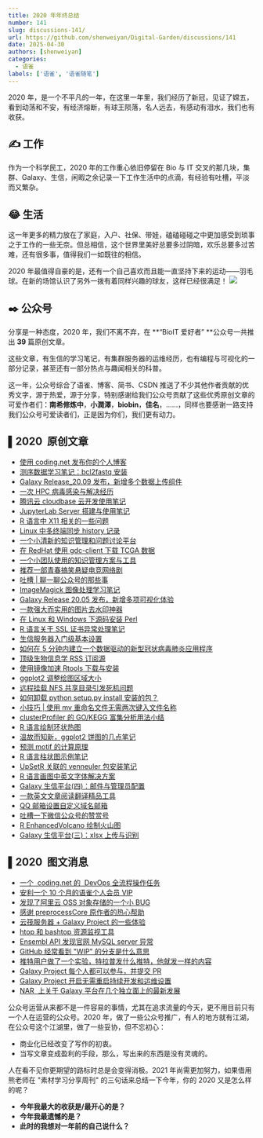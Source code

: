 ```yaml
---
title: 2020 年年终总结
number: 141
slug: discussions-141/
url: https://github.com/shenweiyan/Digital-Garden/discussions/141
date: 2025-04-30
authors: [shenweiyan]
categories: 
  - 语雀
labels: ['语雀', '语雀随笔']
---
```


2020 年，是一个不平凡的一年，在这里一年里，我们经历了新冠，见证了嫦五，看到动荡和不安，有经济熔断，有球王陨落，名人远去，有感动有泪水，我们也有收获。

<!-- more -->

## ✍️ 工作

作为一个科学民工，2020 年的工作重心依旧停留在 Bio 与 IT 交叉的那几块，集群、Galaxy、生信，闲暇之余记录一下工作生活中的点滴，有经验有吐槽，平淡而又繁杂。

## 😂 生活

这一年更多的精力放在了家庭，入户、社保、带娃，磕磕碰碰之中更加感受到琐事之于工作的一些无奈。但总相信，这个世界里美好总要多过阴暗，欢乐总要多过苦难，还有很多事，值得我们一如既往的相信。

2020 年最值得自豪的是，还有一个自己喜欢而且能一直坚持下来的运动——羽毛球。在新的场馆认识了另外一拨有着同样兴趣的球友，这样已经很满足！
![](https://shub.weiyan.tech/yuque/elog-notebook-img/FmnD0ZMG0bgeW5W0GC64NBkK3A_c.webp)

## ✒️ 公众号

分享是一种态度，2020 年，我们不离不弃，在 **“BioIT 爱好者” **公众号一共推出 **39** 篇原创文章。

这些文章，有生信的学习笔记，有集群服务器的运维经历，也有编程与可视化的一部分记录，甚至还有一部分热点与趣闻相关的科普。

这一年，公众号综合了语雀、博客、简书、CSDN 推送了不少其他作者贡献的优秀文字，源于热爱，源于分享，特别感谢给我们公众号贡献了这些优秀原创文章的可爱作者们：**南希修炼中**，**小潤澤**，**biobin**，**佳名**，......，同样也要感谢一路支持我们公众号可爱读者们，正是因为你们，我们更有动力。

## ▌2020  原创文章

- [使用 coding.net 发布你的个人博客](http://mp.weixin.qq.com/s?__biz=MzU1MDQwMTU5OQ==&mid=2247490492&idx=1&sn=e55930b64a89f0c1c5e25b4482d7e0ca&chksm=fba078ecccd7f1fa9e58713becaef4374f08c68c79b8c92e55bf1a7b62afb128cac878c92f72&scene=21#wechat_redirect)
- [测序数据学习笔记：bcl2fastq 安装](http://mp.weixin.qq.com/s?__biz=MzU1MDQwMTU5OQ==&mid=2247490302&idx=1&sn=56e5adc3d71ec248d8004b9d8a8bfd3e&chksm=fba079aeccd7f0b8294dd5930b09591196a6f7769c6b12042cb3af34841b5ba24978f9f8b052&scene=21#wechat_redirect)
- [Galaxy Release_20.09 发布，新增多个数据上传组件](http://mp.weixin.qq.com/s?__biz=MzU1MDQwMTU5OQ==&mid=2247489077&idx=1&sn=a7b5c17cb160936a91ef3091c7f2ae78&chksm=fba07565ccd7fc733006dc8d2a45d0563225c4eecd1b2de785d2c0a8c5c72f94432a81af2eb0&scene=21#wechat_redirect)
- [一次 HPC 病毒感染与解决经历](http://mp.weixin.qq.com/s?__biz=MzU1MDQwMTU5OQ==&mid=2247488605&idx=1&sn=94afff662d98c7dd7669b70343e5d1c4&chksm=fba0770dccd7fe1b6573f3569b424eb8469fceb1ef9021006e4ce8a1121f3f0cbd2ce80f4515&scene=21#wechat_redirect)
- [腾讯云 cloudbase 云开发使用笔记](http://mp.weixin.qq.com/s?__biz=MzU1MDQwMTU5OQ==&mid=2247488558&idx=1&sn=c9641424f2239ebd9b39bb076a3cd51c&chksm=fba0777eccd7fe6896fc4eceac70d0603a78abc9699c2a556425a22fc8e3522df3da5c727348&scene=21#wechat_redirect)
- [JupyterLab Server 搭建与使用笔记](http://mp.weixin.qq.com/s?__biz=MzU1MDQwMTU5OQ==&mid=2247488460&idx=1&sn=ad230f0a2eeae7ee0429f033a936cf1e&chksm=fba0709cccd7f98a278ff5971dd19cea6131a97fccf05e9f45f322213cd2077da3fa5390c9cd&scene=21#wechat_redirect)
- [R 语言中 X11 相关的一些问题](http://mp.weixin.qq.com/s?__biz=MzU1MDQwMTU5OQ==&mid=2247488233&idx=1&sn=a40f395860bede8dd8d23cca0cc32127&chksm=fba071b9ccd7f8af0519955aa0ec99ed729f6491478d6db6567c080ca6ec248167d250f46663&scene=21#wechat_redirect)
- [Linux 中多终端同步 history 记录](http://mp.weixin.qq.com/s?__biz=MzU1MDQwMTU5OQ==&mid=2247488186&idx=1&sn=78a3e7ede7c288bd17216c7435e8a048&chksm=fba071eaccd7f8fc71527d90b3bc3bed9c11fcfa20681163d4d3020d4948a35a0e6c3a84826c&scene=21#wechat_redirect)
- [一个小清新的知识管理和问题讨论平台](http://mp.weixin.qq.com/s?__biz=MzU1MDQwMTU5OQ==&mid=2247488136&idx=1&sn=bdf46a2bd8139cc0e3adb47d9391171b&chksm=fba071d8ccd7f8ce7f910ea131ee10c58f534320fed2638ed42eadc8e2bf42c15e9a9ce196dd&scene=21#wechat_redirect)
- [在 RedHat 使用 gdc-client 下载 TCGA 数据](http://mp.weixin.qq.com/s?__biz=MzU1MDQwMTU5OQ==&mid=2247488125&idx=1&sn=f42316431342f9f4d9fc334f5c660c5c&chksm=fba0712dccd7f83b5eaa03ae44f1e757cb69af0287cefa9a02d7524decc147e0c40080523931&scene=21#wechat_redirect)
- [一个小团队使用的知识管理方案与工具](http://mp.weixin.qq.com/s?__biz=MzU1MDQwMTU5OQ==&mid=2247488084&idx=1&sn=f29255cac3760e0a4404d77e4853d8e6&chksm=fba07104ccd7f8127291964b39160a3b9e23b1fc55c9094a63cfe3ec685adcb3ce50ae11786b&scene=21#wechat_redirect)
- [推荐一部青春搞笑悬疑电竞网络剧](http://mp.weixin.qq.com/s?__biz=MzU1MDQwMTU5OQ==&mid=2247488075&idx=1&sn=2ad4698e58eb5bf54168300c7be605d5&chksm=fba0711bccd7f80dfb867909c997c4cbaa2a2de8a2c9c154d1ffcf975adf7503b778e7ae2789&scene=21#wechat_redirect)
- [吐槽 | 聊一聊公众号的那些事](http://mp.weixin.qq.com/s?__biz=MzU1MDQwMTU5OQ==&mid=2247487249&idx=1&sn=6756ba0c88fc3661212e4dbaaa09a6b2&chksm=fba06c41ccd7e557a4d4825bf7dc6c2ad5e4b5583a2b8a316bc4247ca51f1de8f1c69561bbb4&scene=21#wechat_redirect)
- [ImageMagick 图像处理学习笔记](http://mp.weixin.qq.com/s?__biz=MzU1MDQwMTU5OQ==&mid=2247487240&idx=1&sn=4a7253f0daee2973455538614d491a35&chksm=fba06c58ccd7e54e9214df65dcdc4c4d0c29d27605b0433991ea45692d9d055d8a05f520816b&scene=21#wechat_redirect)
- [Galaxy Release 20.05 发布，新增多项可视化体验](http://mp.weixin.qq.com/s?__biz=MzU1MDQwMTU5OQ==&mid=2247486927&idx=1&sn=183e1f3973bc3872cf4da8e343c409da&chksm=fba06e9fccd7e789eaf94865f1dadfcaeef20f56ffee1514e765820acd7dc0071ef7f9012382&scene=21#wechat_redirect)
- [一款强大而实用的图片去水印神器](http://mp.weixin.qq.com/s?__biz=MzU1MDQwMTU5OQ==&mid=2247485861&idx=1&sn=8ed6241c76299f59d42126cf5699f96e&chksm=fba06af5ccd7e3e304d7ee0713e8d068854cff8fa077ca46036e7a7a3efd89154e9dd304396b&scene=21#wechat_redirect)
- [在 Linux 和 Windows 下源码安装 Perl](http://mp.weixin.qq.com/s?__biz=MzU1MDQwMTU5OQ==&mid=2247485842&idx=1&sn=842a25b308ea697c058b240470268ad1&chksm=fba06ac2ccd7e3d4806f52b9d914d064ff3af70ce852292aae8c93aff4603a3a3a622a0af198&scene=21#wechat_redirect)
- [R 语言关于 SSL 证书异常处理笔记](http://mp.weixin.qq.com/s?__biz=MzU1MDQwMTU5OQ==&mid=2247485818&idx=1&sn=e2efffb5d3745def43847ffa57fdd99c&chksm=fba06a2accd7e33ce6149be9d20d51ebf2b2bcc5cef3bd8591b44ffabe6e24f2efa3979c2689&scene=21#wechat_redirect)
- [生信服务器入门级基本设置](http://mp.weixin.qq.com/s?__biz=MzU1MDQwMTU5OQ==&mid=2247485564&idx=1&sn=38b4e3598a79b03c5f684f6612a18200&chksm=fba06b2cccd7e23a49cde605dc7971436ae437a3779634c53a0dafdb57127c16d59f649c6218&scene=21#wechat_redirect)
- [如何在 5 分钟内建立一个数据驱动的新型冠状病毒肺炎应用程序](http://mp.weixin.qq.com/s?__biz=MzU1MDQwMTU5OQ==&mid=2247485442&idx=1&sn=93a19d57b7d6e571fe5353e7613caadc&chksm=fba06b52ccd7e244053576516e64235090a8c3ea556c4b76fa876a3b334d3d077466533cb628&scene=21#wechat_redirect)
- [顶级生物信息学 RSS 订阅源](http://mp.weixin.qq.com/s?__biz=MzU1MDQwMTU5OQ==&mid=2247485426&idx=1&sn=4a73eea4b3545f31305c95bd4491af12&chksm=fba064a2ccd7edb4d63adc1aefe82d62365a3b132de865ade9e30739076b33544d2a96da84b5&scene=21#wechat_redirect)
- [使用镜像加速 Rtools 下载与安装](http://mp.weixin.qq.com/s?__biz=MzU1MDQwMTU5OQ==&mid=2247485163&idx=1&sn=47fa496e9006bc7bef2cb631392eedee&chksm=fba065bbccd7ecadb587a04d8234298ac1bbc14a22a65ccf6e6ebfce4da08c91c888199d91c8&scene=21#wechat_redirect)
- [ggplot2 调整绘图区域大小](http://mp.weixin.qq.com/s?__biz=MzU1MDQwMTU5OQ==&mid=2247485120&idx=1&sn=fd89b8e93da6f0f37a4a6bd8aafb7c57&chksm=fba06590ccd7ec86c07582be02d0c3fc1ed0fa0415d69ae70fbb545881d109ea013e3c2085a2&scene=21#wechat_redirect)
- [远程挂载 NFS 共享目录引发死机问题](http://mp.weixin.qq.com/s?__biz=MzU1MDQwMTU5OQ==&mid=2247485097&idx=1&sn=c393c45211ad691721f4a8946f30cee4&chksm=fba065f9ccd7ecefbfd3af178fa2a61f37e683989b6561bd6896a41f7722cbc3fc0ff1d06f38&scene=21#wechat_redirect)
- [如何卸载 python setup.py install 安装的包？](http://mp.weixin.qq.com/s?__biz=MzU1MDQwMTU5OQ==&mid=2247485085&idx=1&sn=ea674d20ebd3a321f6a0d238f09bcd87&chksm=fba065cdccd7ecdbafae87ef5a9adf63344c3eee699a9d8c008083c19afc02ee70fc4fecb8c0&scene=21#wechat_redirect)
- [小技巧 | 使用 mv 重命名文件无需两次键入文件名称](http://mp.weixin.qq.com/s?__biz=MzU1MDQwMTU5OQ==&mid=2247484830&idx=1&sn=c0ae8fb0543428766c8dc6a0f0a69fb8&chksm=fba066ceccd7efd8652730be5b3ae6bc22134c485d80337c0ea1ed16d7620b9d8192bda5fc14&scene=21#wechat_redirect)
- [clusterProfiler 的 GO/KEGG 富集分析用法小结](http://mp.weixin.qq.com/s?__biz=MzU1MDQwMTU5OQ==&mid=2247484815&idx=1&sn=be6e85f20d163a80a9f62b896b0d1afb&chksm=fba066dfccd7efc9294b0f754ff0cb74500bd4456e7e75c3ea8163e7aacb6428356691297182&scene=21#wechat_redirect)
- [R 语言绘制环状热图](http://mp.weixin.qq.com/s?__biz=MzU1MDQwMTU5OQ==&mid=2247484801&idx=1&sn=9798979c2c36f743aca214aa4a440bdd&chksm=fba066d1ccd7efc79d0087194e2633e65f4bab2a886c0d86db26c56337bb42dff06af8587936&scene=21#wechat_redirect)
- [温故而知新，ggplot2 饼图的几点笔记](http://mp.weixin.qq.com/s?__biz=MzU1MDQwMTU5OQ==&mid=2247484795&idx=1&sn=d5f6de4a47e4a3bb593a8edcde395138&chksm=fba0662bccd7ef3d3347acd8a076e1716a6fb2c9347eea5819d8cedf240d787f4ebfcd936e2b&scene=21#wechat_redirect)
- [预测 motif 的计算原理](http://mp.weixin.qq.com/s?__biz=MzU1MDQwMTU5OQ==&mid=2247484785&idx=1&sn=19f73fd6d772278ae3db90c600f32f81&chksm=fba06621ccd7ef37a07606ac05256327a2a9ee3648608bba69dff5448e6d54014e5926d5c9fe&scene=21#wechat_redirect)
- [R 语言柱状图示例笔记](http://mp.weixin.qq.com/s?__biz=MzU1MDQwMTU5OQ==&mid=2247484759&idx=1&sn=c1f52a21a5e35f230cc5e91a7a3af6ee&chksm=fba06607ccd7ef111061e65718f3a2d5f52c5d77efdd3cd94fd81deab6d7e89a146869ee84df&scene=21#wechat_redirect)
- [UpSetR 关联的 venneuler 包安装笔记](http://mp.weixin.qq.com/s?__biz=MzU1MDQwMTU5OQ==&mid=2247484755&idx=1&sn=8867c1439ab64bd3ef7dded256f042f0&chksm=fba06603ccd7ef1564d7ebe60b53d3b3f129194ff2d8353512ec6324bd330b74453d7b3f0c10&scene=21#wechat_redirect)
- [R 语言画图中英文字体解决方案](http://mp.weixin.qq.com/s?__biz=MzU1MDQwMTU5OQ==&mid=2247484726&idx=1&sn=03c9c25b3e27bc9034d37c73cbb24f6c&chksm=fba06666ccd7ef70b743c1f9c89c1c4eee7b5c9cc2844892919c18ffb1043bf35db47748bf2b&scene=21#wechat_redirect)
- [Galaxy 生信平台(四)：邮件与管理员配置](http://mp.weixin.qq.com/s?__biz=MzU1MDQwMTU5OQ==&mid=2247489358&idx=1&sn=7c22a5037028a0ca719b469671e33338&chksm=fba0741eccd7fd08e25edd0fea1aa45e1ca027b1b58f3df08c937c5df2d611f9f02c7e46ec63&scene=21#wechat_redirect)
- [一款英文文章阅读翻译精品工具](http://mp.weixin.qq.com/s?__biz=MzU1MDQwMTU5OQ==&mid=2247484698&idx=1&sn=333b4b6ed240ff1a5807cf22c57403ce&chksm=fba0664accd7ef5c3e37025f98c84177c54c5ff17062f29cd80bdb083af214bda2e17acd1806&scene=21#wechat_redirect)
- [QQ 邮箱设置自定义域名邮箱](http://mp.weixin.qq.com/s?__biz=MzU1MDQwMTU5OQ==&mid=2247484675&idx=1&sn=d61412eac916fcfd8a6fc1014d04225b&chksm=fba06653ccd7ef453a0501799139de1a2dfc774fe44f21e257ea70dec7fdeecb301f55790aa5&scene=21#wechat_redirect)
- [吐槽一下微信公众号的赞赏号](http://mp.weixin.qq.com/s?__biz=MzU1MDQwMTU5OQ==&mid=2247484663&idx=1&sn=39d591ff27eddc19fed6f88d73072b87&chksm=fba067a7ccd7eeb197de199c2e2be1981a84184871fe0bc26dc7b4fb90a8cd3c60de2802c14e&scene=21#wechat_redirect)
- [R EnhancedVolcano 绘制火山图](http://mp.weixin.qq.com/s?__biz=MzU1MDQwMTU5OQ==&mid=2247484644&idx=1&sn=357e7249e3360d5fccba268662686b2c&chksm=fba067b4ccd7eea27dbe1f446d914502d06d07471ca6eaa62aab03bdaa97ad9c27390a501873&scene=21#wechat_redirect)
- [Galaxy 生信平台(三)：xlsx 上传与识别](http://mp.weixin.qq.com/s?__biz=MzU1MDQwMTU5OQ==&mid=2247484637&idx=1&sn=6621ed0c5c9d8f4b69d4231080f75d49&chksm=fba0678dccd7ee9b9fc9a904baddc09eae33e59e4423ad483cb11e3688d1322efdc0f4cd68f4&scene=21#wechat_redirect)

## ▌2020  图文消息

- [一个  coding.net 的  DevOps 全流程操作任务](http://mp.weixin.qq.com/s?__biz=MzU1MDQwMTU5OQ==&mid=2247489984&idx=1&sn=75ccf473af2248e533d560931b015fe9&chksm=fba07a90ccd7f386d2b929f09540154292a1ab49b428b721e94486a699d31616d841e43afae6&scene=21#wechat_redirect)
- [安利一个 10 个月的语雀个人会员 VIP](http://mp.weixin.qq.com/s?__biz=MzU1MDQwMTU5OQ==&mid=2247489358&idx=1&sn=7c22a5037028a0ca719b469671e33338&chksm=fba0741eccd7fd08e25edd0fea1aa45e1ca027b1b58f3df08c937c5df2d611f9f02c7e46ec63&scene=21#wechat_redirect)
- [发现了阿里云 OSS 对象存储的一个小 BUG](http://mp.weixin.qq.com/s?__biz=MzU1MDQwMTU5OQ==&mid=2247489354&idx=1&sn=94e248edb52d78829dcd5f084d9bdb3b&chksm=fba0741accd7fd0c28618a5254df2b4bc00f72644f3c44dbff95965e902b37d0fbd0737a703a&scene=21#wechat_redirect)
- [感谢 preprocessCore 原作者的热心帮助](http://mp.weixin.qq.com/s?__biz=MzU1MDQwMTU5OQ==&mid=2247489081&idx=1&sn=ee1d602e5fd3d8c8349ddd9c165ed4b8&chksm=fba07569ccd7fc7fdfd35f8005504909758f3ed480c0cab200ba7c9d9b537223a1104443eef1&scene=21#wechat_redirect)
- [云筏服务器 + Galaxy Project 的一些体验](http://mp.weixin.qq.com/s?__biz=MzU1MDQwMTU5OQ==&mid=2247488219&idx=1&sn=f9ac5f95747bd66f27ddfa8a2526d6b0&chksm=fba0718bccd7f89de6306984abc25ea07b4dca2b953e991245be4f1997ef4748c940c76670ce&scene=21#wechat_redirect)
- [htop 和 bashtop 资源监视工具](http://mp.weixin.qq.com/s?__biz=MzU1MDQwMTU5OQ==&mid=2247488177&idx=1&sn=9644b7f3b4119932db23382c30023129&chksm=fba071e1ccd7f8f774fa31afa6c668009d7ed5a972a975ba90e3cb6a9a5b5891b5d9ce94df13&scene=21#wechat_redirect)
- [Ensembl API 发现官网 MySQL server 异常](http://mp.weixin.qq.com/s?__biz=MzU1MDQwMTU5OQ==&mid=2247486934&idx=1&sn=10b6fd37b5b7ec2437410b02124ca68d&chksm=fba06e86ccd7e79090126a77a08d5924b46b641413614d48daa668adee702299aab808d3d081&scene=21#wechat_redirect)
- [GitHub 经常看到 "WIP" 的分支是什么意思](http://mp.weixin.qq.com/s?__biz=MzU1MDQwMTU5OQ==&mid=2247485800&idx=1&sn=7d44b605586ff3a008a02831dbfdd0d5&chksm=fba06a38ccd7e32ead1f34d5cd4b1fa8c30df3ae3536585fb0705c104e537308699dfb5c52ce&scene=21#wechat_redirect)
- [推特用户做了一个实验，特拉普发什么推特，他就发一样的内容](http://mp.weixin.qq.com/s?__biz=MzU1MDQwMTU5OQ==&mid=2247485796&idx=1&sn=83c1d3f2f299455c95dea3fbe101efe2&chksm=fba06a34ccd7e322deba4560aab4492e2b6deb015c8549d8a6f52c09e85f796cc8fd0b2a4f5c&scene=21#wechat_redirect)
- [Galaxy Project 每个人都可以参与，并提交 PR](http://mp.weixin.qq.com/s?__biz=MzU1MDQwMTU5OQ==&mid=2247485702&idx=1&sn=51ca55510cb9fdaf0755b0ad4c726660&chksm=fba06a56ccd7e3409df83535d6c27c172b19bd471bf96396e2377e05386d83fa4ca7d4308055&scene=21#wechat_redirect)
- [Galaxy Project 开启无需重启持续开发和运维设置](http://mp.weixin.qq.com/s?__biz=MzU1MDQwMTU5OQ==&mid=2247485480&idx=1&sn=b4a36078016c1c44006f9f4273291825&chksm=fba06b78ccd7e26e25abe221a2a1c865f4a9084b4ce8415d290ce20d5cf5178f3fc65d5f7673&scene=21#wechat_redirect)
- [NAR  上关于 Galaxy 平台在几个独立面上的最新发展](http://mp.weixin.qq.com/s?__biz=MzU1MDQwMTU5OQ==&mid=2247484892&idx=1&sn=d21ca4504eb6a544de89c8328a8bf2c3&chksm=fba0668cccd7ef9a2e344128672d48b999ab6db69ffd7c8c6389d4141976a46d456f64683902&scene=21#wechat_redirect)

公众号运营从来都不是一件容易的事情，尤其在追求流量的今天，更不用目前只有一个人在运营的公众号。2020 年，做了一些公众号推广，有人的地方就有江湖，在公众号这个江湖里，做了一些妥协，但不忘初心：

- 商业化已经改变了写作的初衷。
- 当写文章变成盈利的手段，那么，写出来的东西是没有灵魂的。

人在看不见你更期望的路标时总是会变得消极。2021 年尚需更加努力，如果借用熊老师在 "素材学习分享周刊" 的三句话来总结一下今年，你的 2020 又是怎么样的呢？

- **今年我最大的收获是/最开心的是？**
- **今年我最遗憾的是？**
- **此时的我想对一年前的自己说什么？**

<script src="https://giscus.app/client.js"
	data-repo="shenweiyan/Digital-Garden"
	data-repo-id="R_kgDOKgxWlg"
	data-mapping="number"
	data-term="141"
	data-reactions-enabled="1"
	data-emit-metadata="0"
	data-input-position="bottom"
	data-theme="light"
	data-lang="zh-CN"
	crossorigin="anonymous"
	async>
</script>
